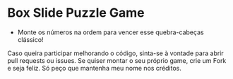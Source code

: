 # Box Slide Puzzle Game

- Monte os números na ordem para vencer esse quebra-cabeças clássico!

Caso queira participar melhorando o código, sinta-se à vontade para abrir pull requests ou issues.
Se quiser montar o seu próprio game, crie um Fork e seja feliz. Só peço que mantenha meu nome nos créditos.